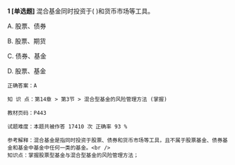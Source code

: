 **1 [单选题]** 混合基金同时投资于( )和货币市场等工具。

A. 股票、债券

B. 股票、期货

C. 债券、基金

D. 股票、基金 

```
正确答案：A

知 识 点：第14章 > 第3节 > 混合型基金的风险管理方法 (掌握)

教材页码：P443

试题难度：本题共被作答 17410 次 正确率 93 %

参考解释：混合基金是指同时投资于股票、债券和货币市场等工具，且不属于股票基金、债券基金和基金中基金中任何一类的基金。<br />
知识点：掌握股票型基金与混合型基金的风险管理方法；
```

